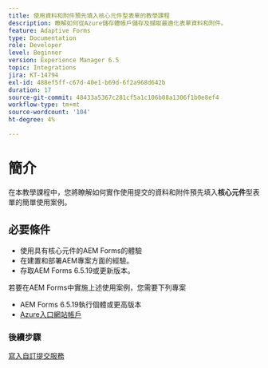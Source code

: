 ```yaml
---
title: 使用資料和附件預先填入核心元件型表單的教學課程
description: 瞭解如何從Azure儲存體帳戶儲存及擷取最適化表單資料和附件。
feature: Adaptive Forms
type: Documentation
role: Developer
level: Beginner
version: Experience Manager 6.5
topic: Integrations
jira: KT-14794
exl-id: 488ef5ff-c67d-40e1-b69d-6f2a968d642b
duration: 17
source-git-commit: 48433a5367c281cf5a1c106b08a1306f1b0e8ef4
workflow-type: tm+mt
source-wordcount: '104'
ht-degree: 4%

---
```


# 簡介

在本教學課程中，您將瞭解如何實作使用提交的資料和附件預先填入&#x200B;**核心元件**&#x200B;型表單的簡單使用案例。

## 必要條件

* 使用具有核心元件的AEM Forms的體驗
* 在建置和部署AEM專案方面的經驗。
* 存取AEM Forms 6.5.19或更新版本。

若要在AEM Forms中實施上述使用案例，您需要下列專案

* AEM Forms 6.5.19執行個體或更高版本
* [Azure入口網站帳戶](https://portal.azure.com/)


### 後續步驟

[寫入自訂提交服務](./create-custom-submit.md)

